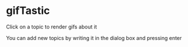 # gifTastic

Click on a topic to render gifs about it

You can add new topics by writing it in the dialog box and pressing enter
